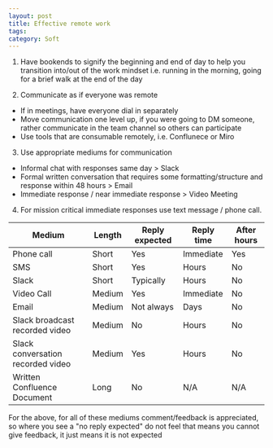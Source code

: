 ```yaml
---
layout: post
title: Effective remote work
tags: 
category: Soft
---
```


1) Have bookends to signify the beginning and end of day to help you transition into/out of the work mindset
i.e. running in the morning, going for a brief walk at the end of the day

2) Communicate as if everyone was remote 
* If in meetings, have everyone dial in separately
* Move communication one level up, if you were going to DM someone, rather communicate in the team channel so others can participate
* Use tools that are consumable remotely, i.e. Conflunece or Miro

3) Use appropriate mediums for communication
* Informal chat with responses same day > Slack
* Formal written conversation that requires some formatting/structure and response within 48 hours > Email 
* Immediate response / near immediate response > Video Meeting

4) For mission critical immediate responses use text message / phone call.


| Medium                            | Length | Reply expected | Reply time | After hours |
|-----------------------------------|--------|----------------|------------|-------------|
| Phone call                        | Short  | Yes            | Immediate  | Yes         |
| SMS                               | Short  | Yes            | Hours      | No          |
| Slack                             | Short  | Typically      | Hours      | No          |
| Video Call                        | Medium | Yes            | Immediate  | No          |
| Email                             | Medium | Not always     | Days       | No          |
| Slack broadcast recorded video    | Medium | No             | Hours      | No          |
| Slack conversation recorded video | Medium | Yes            | Hours      | No          |
| Written Confluence Document       | Long   | No             | N/A        | N/A         |

For the above, for all of these mediums comment/feedback is appreciated, so where you see a "no reply expected" do not feel that means you cannot give feedback, it just means it is not expected
